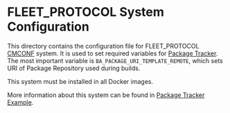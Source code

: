 
# FLEET_PROTOCOL System Configuration

This directory contains the configuration file for FLEET_PROTOCOL [CMCONF] system. It is used to set
required variables for [Package Tracker]. The most important variable is
`BA_PACKAGE_URI_TEMPLATE_REMOTE`, which sets URI of Package Repository used during builds.

This system must be installed in all Docker images.

More information about this system can be found in [Package Tracker Example].


[Packager]: https://github.com/bacpack-system/packager
[Package Tracker]: https://github.com/bacpack-system/package-tracker
[Package Tracker Example]: https://github.com/bacpack-system/package-tracker/tree/master/example
[CMCONF]: https://github.com/cmakelib/cmakelib-component-cmconf
